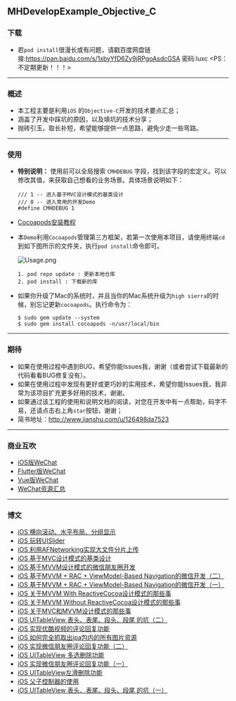 ## MHDevelopExample_Objective_C

### 下载
- 若`pod install`很漫长或有问题，请戳百度网盘链接:https://pan.baidu.com/s/1xbyYfD6Zy9jRPgoAsdcGSA  密码:luxc <PS：不定期更新！！！>

---

### 概述
- 本工程主要是利用`iOS` 的`Objective-C`开发的技术要点汇总；
- 涵盖了开发中踩坑的原因，以及填坑的技术分享；
- 抛砖引玉，取长补短，希望能够提供一点思路，避免少走一些弯路。

---

### 使用
- **特别说明：** 使用前可以全局搜索 `CMHDEBUG` 字段，找到该字段的宏定义。可以修改其值，来获取自己想看的业务场景。具体场景说明如下：

	```
	/// 1 -- 进入基于MVC设计模式的基类设计
	/// 0 -- 进入常用的开发Demo
	#define CMHDEBUG 1
	```
- [Cocoapods安装教程](https://www.cnblogs.com/chuancheng/p/8443677.html) 
- 本`Demo`利用`Cocoapods`管理第三方框架，若第一次使用本项目，请使用终端`cd`到如下图所示的文件夹，执行`pod install`命令即可。

	![Usage.png](https://github.com/CoderMikeHe/MHDevelopExample_Objective_C/blob/master/MHDevelopExample/SnapShot/Usage.png)
	
	```
	1. pod repo update : 更新本地仓库
	2. pod install : 下载新的库
	```
- 如果你升级了Mac的系统时，并且当你的Mac系统升级为` high sierra `的时候，别忘记更新`cocoapods`。执行命令为：

	```
	$ sudo gem update --system
	$ sudo gem install cocoapods -n/usr/local/bin
	```
---

### 期待
- 如果在使用过程中遇到BUG，希望你能Issues我，谢谢（或者尝试下载最新的代码看看BUG修复没有）。
- 如果在使用过程中发现有更好或更巧妙的实用技术，希望你能Issues我，我非常为该项目扩充更多好用的技术，谢谢。
- 如果通过该工程的使用和说明文档的阅读，对您在开发中有一点帮助，码字不易，还请点击右上角`star`按钮，谢谢；
- 简书地址：<http://www.jianshu.com/u/126498da7523>

---

### 商业互吹
- [iOS版WeChat](https://github.com/CoderMikeHe/WeChat)
- [Flutter版WeChat](https://github.com/CoderMikeHe/flutter_wechat)
- [Vue版WeChat](https://github.com/CoderMikeHe/vue-wechat)
- [WeChat资源汇总](https://github.com/CoderMikeHe/WeChat_Resource)

---

### 博文
- [iOS 横向滚动、水平布局、分组显示](https://www.jianshu.com/p/b21f48e1abbb)
- [iOS 玩转UISlider](https://www.jianshu.com/p/9dc78695302b)
- [iOS 利用AFNetworking实现大文件分片上传](https://www.jianshu.com/p/7919c620967e)
- [iOS 基于MVC设计模式的基类设计](https://www.jianshu.com/p/1078a8d5d415)
- [iOS 基于MVVM设计模式的微信朋友圈开发](https://www.jianshu.com/p/2f161f6a310f)
- [iOS 基于MVVM + RAC + ViewModel-Based Navigation的微信开发（二）](https://www.jianshu.com/p/8c35fc02f47b)
- [iOS 基于MVVM + RAC + ViewModel-Based Navigation的微信开发（一）](https://www.jianshu.com/p/fd407a4ecb8e)
- [iOS 关于MVVM With ReactiveCocoa设计模式的那些事](https://www.jianshu.com/p/a0c22492a620)
- [iOS 关于MVVM Without ReactiveCocoa设计模式的那些事](https://www.jianshu.com/p/db8400e1d40e)
- [iOS 关于MVC和MVVM设计模式的那些事](https://www.jianshu.com/p/caaa173071f3)
- [iOS UITableView 表头、表尾、段头、段尾 的坑（二）](https://www.jianshu.com/p/127bc31e1519)
- [iOS 实现优酷视频的评论回复功能](https://www.jianshu.com/p/feb14f4eee1c)
- [iOS 如何完全抓取出ipa包内的所有图片资源](https://www.jianshu.com/p/e6d7e1170ae6)
- [iOS 实现微信朋友圈评论回复功能（二）](https://www.jianshu.com/p/733733fd042d)
- [iOS UITableView 多选删除功能](https://www.jianshu.com/p/1d82befe9988)
- [iOS 实现微信朋友圈评论回复功能（一）](https://www.jianshu.com/p/395bac3648a7)
- [iOS UITableView左滑删除功能](https://www.jianshu.com/p/4c53901062eb)
- [iOS 父子控制器的使用](https://www.jianshu.com/p/ef48ddb4d7e3)
- [iOS UITableView 表头、表尾、段头、段尾 的坑（一）](https://www.jianshu.com/p/f1001599de49)


